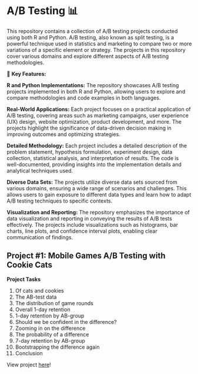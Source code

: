 # A/B Testing 📊

This repository contains a collection of A/B testing projects conducted using both R and Python. A/B testing, also known as split testing, is a powerful technique used in statistics and marketing to compare two or more variations of a specific element or strategy. The projects in this repository cover various domains and explore different aspects of A/B testing methodologies.

🔑  **Key Features:**

**R and Python Implementations:** The repository showcases A/B testing projects implemented in both R and Python, allowing users to explore and compare methodologies and code examples in both languages.

**Real-World Applications:** Each project focuses on a practical application of A/B testing, covering areas such as marketing campaigns, user experience (UX) design, website optimization, product development, and more. The projects highlight the significance of data-driven decision making in improving outcomes and optimizing strategies.

**Detailed Methodology:** Each project includes a detailed description of the problem statement, hypothesis formulation, experiment design, data collection, statistical analysis, and interpretation of results. The code is well-documented, providing insights into the implementation details and analytical techniques used.

**Diverse Data Sets:** The projects utilize diverse data sets sourced from various domains, ensuring a wide range of scenarios and challenges. This allows users to gain exposure to different data types and learn how to adapt A/B testing techniques to specific contexts.

**Visualization and Reporting:** The repository emphasizes the importance of data visualization and reporting in conveying the results of A/B tests effectively. The projects include visualizations such as histograms, bar charts, line plots, and confidence interval plots, enabling clear communication of findings.

## Project #1: Mobile Games A/B Testing with Cookie Cats

**Project Tasks**

1. Of cats and cookies
2. The AB-test data
3. The distribution of game rounds
4. Overall 1-day retention
5. 1-day retention by AB-group
6. Should we be confident in the difference?
7. Zooming in on the difference
8. The probability of a difference
9. 7-day retention by AB-group
10. Bootstrapping the difference again
11. Conclusion

View project [here]()!

